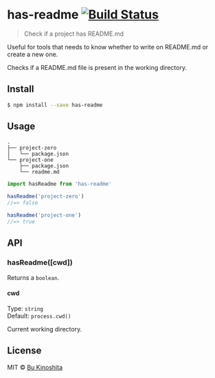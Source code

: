 # has-readme [![Build Status](https://travis-ci.org/bukinoshita/has-readme.svg?branch=master)](https://travis-ci.org/bukinoshita/has-readme)
> Check if a project has README.md

Useful for tools that needs to know whether to write on README.md or create a new one.

Checks if a README.md file is present in the working directory.

## Install

```bash
$ npm install --save has-readme
```

## Usage
```
.
├── project-zero
│   └── package.json
└── project-one
    ├── package.json
    └── readme.md
```

```js
import hasReadme from 'has-readme'

hasReadme('project-zero')
//=> false

hasReadme('project-one')
//=> true
```

## API

### hasReadme([cwd])

Returns a `boolean`.

#### cwd

Type: `string`<br>
Default: `process.cwd()`

Current working directory.

## License
MIT © [Bu Kinoshita](https://bukinoshita.io)
